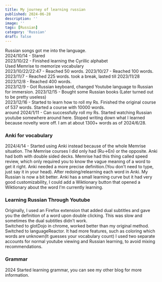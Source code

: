 ```yaml
---
title: My journey of learning russian
published: 2024-06-28
description: ''
image: ''
tags: [Russian]
category: 'Russian'
draft: false
---
```

Russian songs got me into the language.   
2024/10/14 - Stared  
2023/10/22 - Finished learning the Cyrillic alphabet  
Used Memrise to memorize vocabulary  
2023/10/22/22:47 - Reached 50 words.
2023/10/27 - Reached 100 words.  
2023/11/7 - Reached 225 words.
took a break, lasted till 2023/11/28     
2023/12/8 - Reached 400 words.    
2023/12/9 - Got Russian keyboard, changed Youtube language to Russian for immersion.
2023/12/15 - Bought some Russian books (Later turned out to be pretty useless)  
2023/12/16 - Started to learn how to roll my Rs. Finished the original course of 537 words. Started a course with 10000 words.  
around 2024/1/11 - Can successfully roll my Rs.
Started watching Russian youtube somewhere around here. Stoped writing down what I learned because novelty wore off. I am at about 1300+ words as of 2024/6/28.  
### Anki for vocabulary
2024/4/14 - Started using Anki instead because of the whole Memrise situation. The Memrise courses I did only had (Ru->En) or the opposite. Anki had both with double sided decks. Memrise had this thing called speed review, which only required you to know the vague meaning of a word to get it right. Anki needed a more precise definition.(You don't need to type, just say it in your head). After redoing/relearning each word in Anki. My Russian is now a bit better. Anki has a small learning curve but it had very good customizability, I could add a Wiktionary button that opened a Wiktionary about the word I'm currently learning.  
### Learning Russian Through Youtube
Originally, I used an Firefox extension that added dual subtitles and gave you the definition of a word upon double clicking. This was slow and sometimes the dual subtitles didn't work.  
Switched to glotDojo in chrome, worked better than my original method.
Switched to languageReactor. It had more features, such as coloring which words are unknown(It guesses your vocabulary count)
I used two separate accounts for normal youtube viewing and Russian learning, to avoid mixing recommendations.
### Grammar
2024 Started learning grammar, you can see my other blog for more information.
